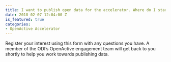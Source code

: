 ```yaml
---
title: I want to publish open data for the accelerator. Where do I start?
date: 2018-02-07 12:04:00 Z
is_featured: true
categories:
- OpenActive Accelerator
---
```


Register your interest using this form with any questions you have. A member of the ODI’s OpenActive engagement team will get back to you shortly to help you work towards publishing data.